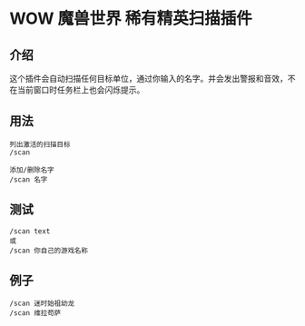 # WOW 魔兽世界 稀有精英扫描插件


## 介绍

这个插件会自动扫描任何目标单位，通过你输入的名字。并会发出警报和音效，不在当前窗口时任务栏上也会闪烁提示。

## 用法

```
列出激活的扫描目标 
/scan 

添加/删除名字
/scan 名字 
```
## 测试

```
/scan text
或
/scan 你自己的游戏名称
```

## 例子

```
/scan 迷时始祖幼龙
/scan 维拉苟萨
```
